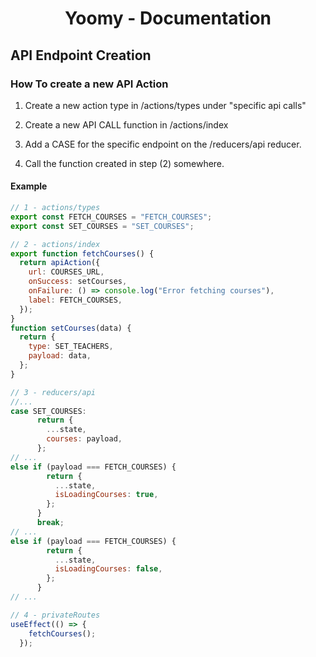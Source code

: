 <h1 align="center">Yoomy - Documentation</h1>

## API Endpoint Creation

### How To create a new API Action

1. Create a new action type in /actions/types under "specific api calls"

2. Create a new API CALL function in /actions/index

3. Add a CASE for the specific endpoint on the /reducers/api reducer.

4. Call the function created in step (2) somewhere.

#### Example

```javascript
// 1 - actions/types
export const FETCH_COURSES = "FETCH_COURSES";
export const SET_COURSES = "SET_COURSES";

// 2 - actions/index
export function fetchCourses() {
  return apiAction({
    url: COURSES_URL,
    onSuccess: setCourses,
    onFailure: () => console.log("Error fetching courses"),
    label: FETCH_COURSES,
  });
}
function setCourses(data) {
  return {
    type: SET_TEACHERS,
    payload: data,
  };
}

// 3 - reducers/api
//...
case SET_COURSES:
      return {
        ...state,
        courses: payload,
      };
// ...
else if (payload === FETCH_COURSES) {
        return {
          ...state,
          isLoadingCourses: true,
        };
      }
      break;
// ...
else if (payload === FETCH_COURSES) {
        return {
          ...state,
          isLoadingCourses: false,
        };
      }
// ...

// 4 - privateRoutes
useEffect(() => {
    fetchCourses();
  });

```
